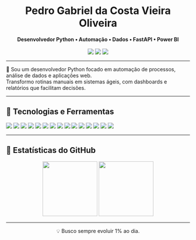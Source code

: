 <h1 align="center">Pedro Gabriel da Costa Vieira Oliveira</h1>

<p align="center">
  <b>Desenvolvedor Python • Automação • Dados • FastAPI • Power BI</b><br>
  <br>
  <a href="https://linkedin.com/in/seu-link" target="_blank"><img src="https://img.shields.io/badge/-LinkedIn-0077B5?style=flat&logo=linkedin&logoColor=white"/></a>
  <a href="mailto:seu-email@gmail.com"><img src="https://img.shields.io/badge/-Gmail-D14836?style=flat&logo=gmail&logoColor=white"/></a>
  <img src="https://img.shields.io/github/followers/devpedroolivier?label=Followers&style=flat&logo=github" />
</p>

---

🎯 Sou um desenvolvedor Python focado em automação de processos, análise de dados e aplicações web.  
Transformo rotinas manuais em sistemas ágeis, com dashboards e relatórios que facilitam decisões.

---

## 🚀 Tecnologias e Ferramentas
<p>
  <img src="https://img.shields.io/badge/Python-3776AB?style=for-the-badge&logo=python&logoColor=white"/>
  <img src="https://img.shields.io/badge/Selenium-43B02A?style=for-the-badge&logo=selenium&logoColor=white"/>
  <img src="https://img.shields.io/badge/Pandas-150458?style=for-the-badge&logo=pandas&logoColor=white"/>
  <img src="https://img.shields.io/badge/FastAPI-009688?style=for-the-badge&logo=fastapi&logoColor=white"/>
  <img src="https://img.shields.io/badge/Power%20BI-F2C811?style=for-the-badge&logo=powerbi&logoColor=black"/>
  <img src="https://img.shields.io/badge/Docker-2496ED?style=for-the-badge&logo=docker&logoColor=white"/>
  <img src="https://img.shields.io/badge/Linux-FCC624?style=for-the-badge&logo=linux&logoColor=black"/>
  <img src="https://img.shields.io/badge/Git-F05032?style=for-the-badge&logo=git&logoColor=white"/>
  <img src="https://img.shields.io/badge/GitHub-181717?style=for-the-badge&logo=github&logoColor=white"/>
  <img src="https://img.shields.io/badge/GitHub%20Actions-2088FF?style=for-the-badge&logo=github-actions&logoColor=white"/>
  <img src="https://img.shields.io/badge/HTML5-E34F26?style=for-the-badge&logo=html5&logoColor=white"/>
  <img src="https://img.shields.io/badge/CSS3-1572B6?style=for-the-badge&logo=css3&logoColor=white"/>
  <img src="https://img.shields.io/badge/JavaScript-F7DF1E?style=for-the-badge&logo=javascript&logoColor=black"/>
  <img src="https://img.shields.io/badge/Bootstrap-7952B3?style=for-the-badge&logo=bootstrap&logoColor=white"/>
  <img src="https://img.shields.io/badge/VS%20Code-007ACC?style=for-the-badge&logo=visual-studio-code&logoColor=white"/>
</p>

---

## 📝 Estatísticas do GitHub
<p align="center">
  <img src="https://github-readme-stats.vercel.app/api?username=devpedroolivier&show_icons=true&theme=github_dark&count_private=true" height="150" />
  <img src="https://github-readme-stats.vercel.app/api/top-langs/?username=devpedroolivier&layout=compact&theme=github_dark" height="150" />
</p>

---

<p align="center">💡 Busco sempre evoluir 1% ao dia.</p>


<!--
**devpedroolivier/devpedroolivier** is a ✨ _special_ ✨ repository because its `README.md` (this file) appears on your GitHub profile.

Here are some ideas to get you started:

- 🔭 I’m currently working on ...
- 🌱 I’m currently learning ...
- 👯 I’m looking to collaborate on ...
- 🤔 I’m looking for help with ...
- 💬 Ask me about ...
- 📫 How to reach me: ...
- 😄 Pronouns: ...
- ⚡ Fun fact: ...
-->
